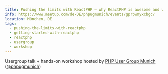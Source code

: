 ```yaml
---
title: Pushing the limits with ReactPHP – why ReactPHP is awesome and why you should care + getting started with ReactPHP
info: https://www.meetup.com/de-DE/phpugmunich/events/gprpwmyxcbgc/
location: München, DE
tags:
  - pushing-the-limits-with-reactphp
  - getting-started-with-reactphp
  - reactphp
  - usergroup
  - workshop
---
```

Usergroup talk + hands-on workshop hosted by [PHP User Group Munich](https://www.meetup.com/de-DE/phpugmunich/) ([@phpugmunich](https://twitter.com/phpugmunich))
